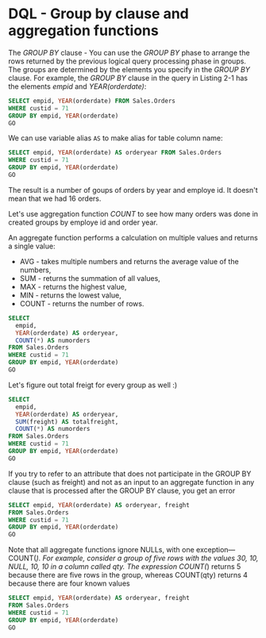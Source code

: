 # DQL - Group by clause and aggregation functions

The *GROUP BY* clause - You can use the *GROUP BY* phase to arrange the rows returned by the previous logical query processing phase in groups. The groups are determined by the elements you specify in the *GROUP BY* clause. For example, the *GROUP BY* clause in the query in Listing 2-1 has the elements *empid* and *YEAR(orderdate)*:

```sql
SELECT empid, YEAR(orderdate) FROM Sales.Orders
WHERE custid = 71
GROUP BY empid, YEAR(orderdate)
GO
```

We can use variable alias `AS` to make alias for table column name:

```sql
SELECT empid, YEAR(orderdate) AS orderyear FROM Sales.Orders
WHERE custid = 71
GROUP BY empid, YEAR(orderdate)
GO
```

The result is a number of goups of orders by year and employe id. It doesn't mean that we had 16 orders.

Let's use aggregation function *COUNT* to see how many orders was done in created groups by employe id and order year.

An aggregate function performs a calculation on multiple values and returns a single value:
* AVG - takes multiple numbers and returns the average value of the numbers,
* SUM - returns the summation of all values,
* MAX - returns the highest value,
* MIN - returns the lowest value,
* COUNT - returns the number of rows.

```sql
SELECT
  empid,
  YEAR(orderdate) AS orderyear,
  COUNT(*) AS numorders
FROM Sales.Orders
WHERE custid = 71
GROUP BY empid, YEAR(orderdate)
GO
```

Let's figure out total freigt for every group as well :)

```sql
SELECT
  empid,
  YEAR(orderdate) AS orderyear,
  SUM(freight) AS totalfreight,
  COUNT(*) AS numorders
FROM Sales.Orders
WHERE custid = 71
GROUP BY empid, YEAR(orderdate)
GO
```

If you try to refer to an attribute that does not participate in the GROUP BY clause (such as freight) and not as an input to an aggregate function in any clause that is processed after the GROUP BY clause, you get an error

```sql
SELECT empid, YEAR(orderdate) AS orderyear, freight
FROM Sales.Orders
WHERE custid = 71
GROUP BY empid, YEAR(orderdate)
GO
```

Note that all aggregate functions ignore NULLs, with one exception—COUNT(*). For example, consider a group of five rows with the values 30, 10, NULL, 10, 10 in a column called qty. The expression COUNT(*) returns 5 because there are five rows in the group, whereas COUNT(qty) returns 4 because there are four known values

```sql
SELECT empid, YEAR(orderdate) AS orderyear, freight
FROM Sales.Orders
WHERE custid = 71
GROUP BY empid, YEAR(orderdate)
GO
```
